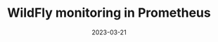 ---
title: "WildFly monitoring in Prometheus"
date: 2023-03-21
tags: [""]
dbiblogtitle: wildfly-monitoring-in-prometheus
---